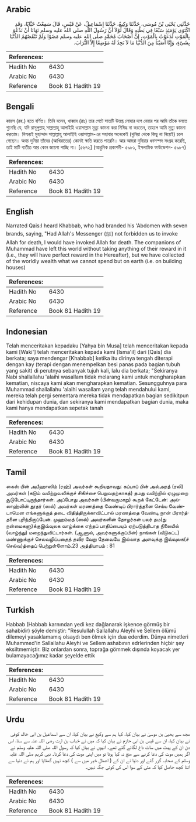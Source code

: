## Arabic


<div dir="rtl" lang="ar" style={{fontSize:'larger',backgroundColor:'#f8f9fa',padding:20}}>
حَدَّثَنِي يَحْيَى بْنُ مُوسَى، حَدَّثَنَا وَكِيعٌ، حَدَّثَنَا إِسْمَاعِيلُ، عَنْ قَيْسٍ، قَالَ سَمِعْتُ خَبَّابًا، وَقَدِ اكْتَوَى يَوْمَئِذٍ سَبْعًا فِي بَطْنِهِ وَقَالَ لَوْلاَ أَنَّ رَسُولَ اللَّهِ صلى الله عليه وسلم نَهَانَا أَنْ نَدْعُوَ بِالْمَوْتِ لَدَعَوْتُ بِالْمَوْتِ، إِنَّ أَصْحَابَ مُحَمَّدٍ صلى الله عليه وسلم مَضَوْا وَلَمْ تَنْقُصْهُمُ الدُّنْيَا بِشَىْءٍ، وَإِنَّا أَصَبْنَا مِنَ الدُّنْيَا مَا لاَ نَجِدُ لَهُ مَوْضِعًا إِلاَّ التُّرَابَ‏.‏
</div>
<div style={{backgroundColor:'#f8f9fa',padding:20, marginBottom: 10}}><table> <thead> <tr> <th>References:</th> <th></th> </tr> </thead> <tbody><tr><td>Hadith No</td><td>6430</td></tr><tr><td>Arabic No</td><td>6430</td></tr><tr><td>Reference</td><td>Book 81 Hadith 19</td></tr></tbody></table></div>

## Bengali


<div dir="ltr" lang="bn" style={{fontSize:'larger',backgroundColor:'#f8f9fa',padding:20}}>
কায়স (রহ.) হতে বর্ণিত। তিনি বলেন, খাব্বাব (রাঃ) তার পেটে সাতটি উত্তপ্ত লোহার দাগ নেয়ার পর আমি তাঁকে বলতে শুনেছি যে, যদি রাসূলুল্লাহ্ সাল্লাল্লাহু আলাইহি ওয়াসাল্লাম মৃত্যু কামনা করা নিষিদ্ধ না করতেন, তাহলে আমি মৃত্যু কামনা করতাম। নিশ্চয়ই মুহাম্মাদ সাল্লাল্লাহু আলাইহি ওয়াসাল্লাম-এর সহাবার অনেকেই (দুনিয়া থেকে কিছু না নিয়েই) চলে গেছেন। অথচ দুনিয়া তাঁদের (আখিরাতের) কোনই ক্ষতি করতে পারেনি। আর আমরা দুনিয়ার ধনসম্পদ সংগ্রহ করেছি, তাই মাটি ব্যতীত আর কোন জায়গা পাচ্ছি না। [৫৬৭২] (আধুনিক প্রকাশনী- ৫৯৮১, ইসলামিক ফাউন্ডেশন- ৫৯৮৭)
</div>
<div style={{backgroundColor:'#f8f9fa',padding:20, marginBottom: 10}}><table> <thead> <tr> <th>References:</th> <th></th> </tr> </thead> <tbody><tr><td>Hadith No</td><td>6430</td></tr><tr><td>Arabic No</td><td>6430</td></tr><tr><td>Reference</td><td>Book 81 Hadith 19</td></tr></tbody></table></div>

## English


<div dir="ltr" lang="en" style={{fontSize:'larger',backgroundColor:'#f8f9fa',padding:20}}>
Narrated Qais:I heard Khabbab, who had branded his 'Abdomen with seven brands, saying, "Had Allah's Messenger (ﷺ) not forbidden us to invoke Allah for death, I would have invoked Allah for death. The companions of Muhammad have left this world without taking anything of their reward in it (i.e., they will have perfect reward in the Hereafter), but we have collected of the worldly wealth what we cannot spend but on earth (i.e. on building houses)
</div>
<div style={{backgroundColor:'#f8f9fa',padding:20, marginBottom: 10}}><table> <thead> <tr> <th>References:</th> <th></th> </tr> </thead> <tbody><tr><td>Hadith No</td><td>6430</td></tr><tr><td>Arabic No</td><td>6430</td></tr><tr><td>Reference</td><td>Book 81 Hadith 19</td></tr></tbody></table></div>

## Indonesian


<div dir="ltr" lang="id" style={{fontSize:'larger',backgroundColor:'#f8f9fa',padding:20}}>
Telah menceritakan kepadaku [Yahya bin Musa] telah menceritakan kepada kami [Waki'] telah menceritakan kepada kami [Isma'il] dari [Qais] dia berkata; saya mendengar [Khabbab] ketika itu dirinya tengah diterapi dengan kay (terapi dengan menempelkan besi panas pada bagian tubuh yang sakit) di perutnya sebanyak tujuh kali, lalu dia berkata; "Sekiranya Nabi shallallahu 'alaihi wasallam tidak melarang kami untuk mengharapkan kematian, niscaya kami akan mengharapkan kematian. Sesungguhnya para Muhammad shallallahu 'alaihi wasallam yang telah mendahului kami, mereka telah pergi sementara mereka tidak mendapatkan bagian sedikitpun dari kehidupan dunia, dan sekiranya kami mendapatkan bagian dunia, maka kami hanya mendapatkan sepetak tanah
</div>
<div style={{backgroundColor:'#f8f9fa',padding:20, marginBottom: 10}}><table> <thead> <tr> <th>References:</th> <th></th> </tr> </thead> <tbody><tr><td>Hadith No</td><td>6430</td></tr><tr><td>Arabic No</td><td>6430</td></tr><tr><td>Reference</td><td>Book 81 Hadith 19</td></tr></tbody></table></div>

## Tamil


<div dir="ltr" lang="ta" style={{fontSize:'larger',backgroundColor:'#f8f9fa',padding:20}}>
கைஸ் பின் அபீஹாஸிம் (ரஹ்) அவர்கள் கூறியதாவது: கப்பாப் பின் அல்அரத் (ரலி) அவர்கள் (கடும் வயிற்றுவலிக்குச் சிகிச்சை பெறுவதற்காகத்) தமது வயிற்றில் ஏழுமுறை சூடுபோட்டிருந்தார்கள். அப்போது அவர்கள் (பின்வருமாறு) கூறக் கேட்டேன்: அல்லாஹ்வின் தூதர் (ஸல்) அவர்கள் மரணத்தை வேண்டிப் பிரார்த்தனை செய்ய வேண்டாமென எங்களுக்குத் தடை விதித்திருக்காவிட்டால் மரணத்தை வேண்டி நான் பிரார்த்தனை புரிந்திருப்பேன். முஹம்மத் (ஸல்) அவர்களின் தோழர்கள் பலர் தம(து நன்மைகளு)க்குஇவ்வுலக வாழ்க்கை எந்தப் பாதிப்பையும் ஏற்படுத்திடாத நிலையில் (வாழ்ந்து) மறைந்துவிட்டார்கள். (ஆனால், அவர்களுக்குப்பின்) நாங்கள் (வீடுகட்ட) மண்ணுக்குச் செலவழிப்பதைத் தவிர வேறு தேவையே இல்லாத அளவுக்கு இவ்வுலக(ச் செல்வ)த்தைப் பெற்றுள்ளோம்.23 அத்தியாயம் : 81
</div>
<div style={{backgroundColor:'#f8f9fa',padding:20, marginBottom: 10}}><table> <thead> <tr> <th>References:</th> <th></th> </tr> </thead> <tbody><tr><td>Hadith No</td><td>6430</td></tr><tr><td>Arabic No</td><td>6430</td></tr><tr><td>Reference</td><td>Book 81 Hadith 19</td></tr></tbody></table></div>

## Turkish


<div dir="ltr" lang="tr" style={{fontSize:'larger',backgroundColor:'#f8f9fa',padding:20}}>
Habbab (Habbab karnından yedi kez dağlanarak işkence görmüş bir sahabidir) şöyle demiştir: "Resulullah Sallallahu Aleyhi ve Sellem ölümü dilemeyi yasaklamamış olsaydı ben ölmek için dua ederdim. Dünya nimetleri Muhammed'in Sallallahu Aleyhi ve Sellem ashabının edrlerinden hiçbir şey eksiltmemiştir. Biz onlardan sonra, toprağa gömmek dışında koyacak yer bulamayacağımız kadar şeyelde ettik
</div>
<div style={{backgroundColor:'#f8f9fa',padding:20, marginBottom: 10}}><table> <thead> <tr> <th>References:</th> <th></th> </tr> </thead> <tbody><tr><td>Hadith No</td><td>6430</td></tr><tr><td>Arabic No</td><td>6430</td></tr><tr><td>Reference</td><td>Book 81 Hadith 19</td></tr></tbody></table></div>

## Urdu


<div dir="rtl" lang="ur" style={{fontSize:'larger',backgroundColor:'#f8f9fa',padding:20}}>
مجھ سے یحییٰ بن موسیٰ نے بیان کیا، کہا ہم سے وکیع نے بیان کیا، ان سے اسماعیل بن ابی خالد کوفی نے بیان کیا، ان سے قیس بن ابی حازم نے بیان کیا کہ میں نے خباب بن ارت رضی اللہ عنہ سے سنا، اس دن ان کے پیٹ میں سات داغ لگائے گئے تھے۔ انہوں نے بیان کیا کہ رسول اللہ صلی اللہ علیہ وسلم نے اگر ہمیں موت کی دعا کرنے سے منع نہ کیا ہوتا تو میں اپنی موت کی دعا کرتا۔ نبی کریم صلی اللہ علیہ وسلم کے صحابہ گزر گئے اور دنیا نے ان کے ( اعمال خیر میں سے ) کچھ نہیں گھٹایا اور ہم نے دنیا سے اتنا کچھ حاصل کیا کہ مٹی کے سوا اس کی کوئی جگہ نہیں۔
</div>
<div style={{backgroundColor:'#f8f9fa',padding:20, marginBottom: 10}}><table> <thead> <tr> <th>References:</th> <th></th> </tr> </thead> <tbody><tr><td>Hadith No</td><td>6430</td></tr><tr><td>Arabic No</td><td>6430</td></tr><tr><td>Reference</td><td>Book 81 Hadith 19</td></tr></tbody></table></div>